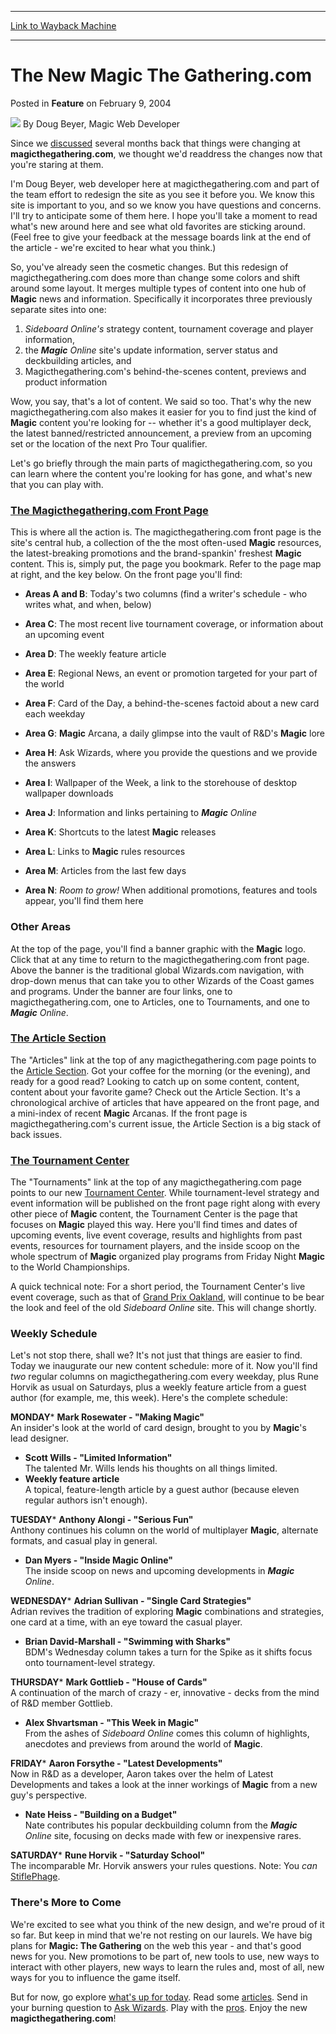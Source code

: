 
---
[Link to Wayback Machine](https://web.archive.org/web/20210429030712/https://magic.wizards.com/en/articles/archive/feature/new-magic-gatheringcom-2004-02-09)

[_metadata_:wayback_url]:- "https://magic.wizards.com/en/articles/archive/feature/new-magic-gatheringcom-2004-02-09"
[_metadata_:wayback_raw_url]:- "https://web.archive.org/web/20210429030712id_/https://magic.wizards.com/en/articles/archive/feature/new-magic-gatheringcom-2004-02-09"
[_metadata_:wayback_capture_timestamp]:- "2021-04-29 03:07:12+00:00"
[_metadata_:description]:- "Since we discussed several months back that things were changing at magicthegathering.com, we thought we'd readdress the changes now that you're staring at them. I'm Doug Beyer, web developer here at magicthegathering.com and part of the team effort to redesign the site as you see it before you. We know this site is important to you, and so we know you have questions and"
[_metadata_:generator]:- "Drupal 7 (http://drupal.org)"
---


The New Magic The Gathering.com
===============================



 Posted in **Feature**
 on February 9, 2004 






![](https://media.magic.wizards.com/styles/auth_small/public/generic-avatar-150_298.png)
By Doug Beyer, Magic Web Developer











Since we [discussed](/en/articles/archive/future-magicthegatheringcom-2003-10-08) several months back that things were changing at **magicthegathering.com**, we thought we'd readdress the changes now that you're staring at them. 

I'm Doug Beyer, web developer here at magicthegathering.com and part of the team effort to redesign the site as you see it before you. We know this site is important to you, and so we know you have questions and concerns. I'll try to anticipate some of them here. I hope you'll take a moment to read what's new around here and see what old favorites are sticking around. (Feel free to give your feedback at the message boards link at the end of the article - we're excited to hear what you think.) 

So, you've already seen the cosmetic changes. But this redesign of magicthegathering.com does more than change some colors and shift around some layout. It merges multiple types of content into one hub of **Magic** news and information. Specifically it incorporates three previously separate sites into one: 

1. *Sideboard Online's* strategy content, tournament coverage and player information,
2. the ***Magic** Online* site's update information, server status and deckbuilding articles, and
3. Magicthegathering.com's behind-the-scenes content, previews and product information

Wow, you say, that's a lot of content. We said so too. That's why the new magicthegathering.com also makes it easier for you to find just the kind of **Magic** content you're looking for -- whether it's a good multiplayer deck, the latest banned/restricted announcement, a preview from an upcoming set or the location of the next Pro Tour qualifier.

Let's go briefly through the main parts of magicthegathering.com, so you can learn where the content you're looking for has gone, and what's new that you can play with.

### [The Magicthegathering.com Front Page](/en/events/coverage/pro-tour%E2%80%93amsterdam-standard-qualifier-season-top-8-decklists)

This is where all the action is. The magicthegathering.com front page is the site's central hub, a collection of the the most often-used **Magic** resources, the latest-breaking promotions and the brand-spankin' freshest **Magic** content. This is, simply put, the page you bookmark. Refer to the page map at right, and the key below. On the front page you'll find:

* **Areas A and B**: Today's two columns (find a writer's schedule - who writes what, and when, below)
* **Area C**: The most recent live tournament coverage, or information about an upcoming event
* **Area D**: The weekly feature article
* **Area E**: Regional News, an event or promotion targeted for your part of the world
* **Area F**: Card of the Day, a behind-the-scenes factoid about a new card each weekday
* **Area G**: **Magic** Arcana, a daily glimpse into the vault of R&D's **Magic** lore
* **Area H**: Ask Wizards, where you provide the questions and we provide the answers
* **Area I**: Wallpaper of the Week, a link to the storehouse of desktop wallpaper downloads
* **Area J**: Information and links pertaining to ***Magic** Online*
* **Area K**: Shortcuts to the latest **Magic** releases
* **Area L**: Links to **Magic** rules resources



* **Area M**: Articles from the last few days
* **Area N**: *Room to grow!* When additional promotions, features and tools appear, you'll find them here

### Other Areas

At the top of the page, you'll find a banner graphic with the **Magic** logo. Click that at any time to return to the magicthegathering.com front page. Above the banner is the traditional global Wizards.com navigation, with drop-down menus that can take you to other Wizards of the Coast games and programs. Under the banner are four links, one to magicthegathering.com, one to Articles, one to Tournaments, and one to ***Magic** Online*.

### [The Article Section](/en/articles/archive/magicthegatheringcom-archives-2004-01-13)

The "Articles" link at the top of any magicthegathering.com page points to the [Article Section](/en/articles/archive/magicthegatheringcom-archives-2004-01-13). Got your coffee for the morning (or the evening), and ready for a good read? Looking to catch up on some content, content, content about your favorite game? Check out the Article Section. It's a chronological archive of articles that have appeared on the front page, and a mini-index of recent **Magic** Arcanas. If the front page is magicthegathering.com's current issue, the Article Section is a big stack of back issues.

### [The Tournament Center](http://archive.wizards.com/Magic/Magazine/Article.aspx?x=mtgcom/tournamentcenter)

The "Tournaments" link at the top of any magicthegathering.com page points to our new [Tournament Center](http://archive.wizards.com/Magic/Magazine/Article.aspx?x=mtgcom/tournamentcenter). While tournament-level strategy and event information will be published on the front page right along with every other piece of **Magic** content, the Tournament Center is the page that focuses on **Magic** played this way. Here you'll find times and dates of upcoming events, live event coverage, results and highlights from past events, resources for tournament players, and the inside scoop on the whole spectrum of **Magic** organized play programs from Friday Night **Magic** to the World Championships. 

A quick technical note: For a short period, the Tournament Center's live event coverage, such as that of [Grand Prix Oakland](http://archive.wizards.com/Magic/Magazine/Article.aspx?x=sideboard/events/gpoak04), will continue to be bear the look and feel of the old *Sideboard Online* site. This will change shortly. 

### Weekly Schedule

Let's not stop there, shall we? It's not just that things are easier to find. Today we inaugurate our new content schedule: more of it. Now you'll find *two* regular columns on magicthegathering.com every weekday, plus Rune Horvik as usual on Saturdays, plus a weekly feature article from a guest author (for example, me, this week). Here's the complete schedule:

**MONDAY*** **Mark Rosewater - "Making Magic"**  
 An insider's look at the world of card design, brought to you by **Magic**'s lead designer.
* **Scott Wills - "Limited Information"**  
 The talented Mr. Wills lends his thoughts on all things limited.
* **Weekly feature article**  
 A topical, feature-length article by a guest author (because eleven regular authors isn't enough).

**TUESDAY*** **Anthony Alongi - "Serious Fun"**  
 Anthony continues his column on the world of multiplayer **Magic**, alternate formats, and casual play in general.
* **Dan Myers - "Inside Magic Online"**  
 The inside scoop on news and upcoming developments in ***Magic** Online*.

**WEDNESDAY*** **Adrian Sullivan - "Single Card Strategies"**  
 Adrian revives the tradition of exploring **Magic** combinations and strategies, one card at a time, with an eye toward the casual player.
* **Brian David-Marshall - "Swimming with Sharks"**  
 BDM's Wednesday column takes a turn for the Spike as it shifts focus onto tournament-level strategy.

**THURSDAY*** **Mark Gottlieb - "House of Cards"**  
 A continuation of the march of crazy - er, innovative - decks from the mind of R&D member Gottlieb.
* **Alex Shvartsman - "This Week in Magic"**  
 From the ashes of *Sideboard Online* comes this column of highlights, anecdotes and previews from around the world of **Magic**.

**FRIDAY*** **Aaron Forsythe - "Latest Developments"**  
 Now in R&D as a developer, Aaron takes over the helm of Latest Developments and takes a look at the inner workings of **Magic** from a new guy's perspective.
* **Nate Heiss - "Building on a Budget"**  
 Nate contributes his popular deckbuilding column from the ***Magic** Online* site, focusing on decks made with few or inexpensive rares.

**SATURDAY*** **Rune Horvik - "Saturday School"**  
The incomparable Mr. Horvik answers your rules questions. Note: You *can* 
[Stifle](http://gatherer.wizards.com/Pages/Card/Details.aspx?name=Stifle)[Phage](http://gatherer.wizards.com/Pages/Card/Details.aspx?name=Phage).

### There's More to Come

We're excited to see what you think of the new design, and we're proud of it so far. But keep in mind that we're not resting on our laurels. We have big plans for **Magic: The Gathering** on the web this year - and that's good news for you. New promotions to be part of, new tools to use, new ways to interact with other players, new ways to learn the rules and, most of all, new ways for you to influence the game itself.

But for now, go explore [what's up for today](/en/events/coverage/pro-tour%E2%80%93amsterdam-standard-qualifier-season-top-8-decklists). Read some [articles](/en/articles/archive/magicthegatheringcom-archives-2004-01-13). Send in your burning question to [Ask Wizards](mailto:ask@wizards.com). Play with the [pros](http://archive.wizards.com/Magic/Magazine/Article.aspx?x=mtgcom/tournamentcenter). Enjoy the new **magicthegathering.com**! 







